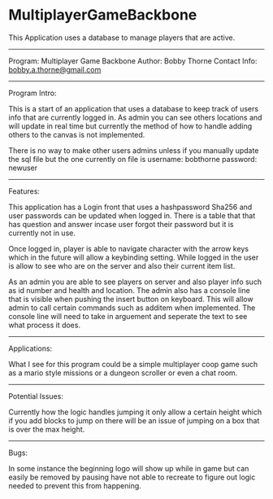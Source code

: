 # MultiplayerGameBackbone
This Application uses a database to manage players that are active.

*********************************************************************
Program: Multiplayer Game Backbone 
Author: Bobby Thorne
Contact Info: bobby.a.thorne@gmail.com
*********************************************************************
Program Intro:

This is a start of an application that uses a database to keep track 
of users info that are currently logged in. As admin you can see
others locations and will update in real time but currently the 
method of how to handle adding others to the canvas is not 
implemented. 

There is no way to make other users admins unless if you manually 
update the sql file but the one currently on file is 
username: bobthorne 
password: newuser
*********************************************************************
Features: 

This application has a Login front that uses a 
hashpassword Sha256 and user passwords can be updated
when logged in. There is a table that that has question 
and answer incase user forgot their password but it is currently
not in use.

Once logged in, player is able to navigate character with the arrow
keys which in the future will allow a keybinding setting. While 
logged in the user is allow to see who are on the server and also
their current item list.

As an admin you are able to see players on server and also player info
such as id number and health and location. The admin also has a console 
line that is visible when pushing the insert button on keyboard.
This will allow admin to call certain commands such as additem when 
implemented. The console line will need to take in arguement and 
seperate the text to see what process it does.

**********************************************************************
Applications: 

What I see for this program could be a simple multiplayer coop game
such as a mario style missions or a dungeon scroller or even a
chat room.


**********************************************************************
Potential Issues:

Currently how the logic handles jumping it only allow a certain height
which if you add blocks to jump on there will be an issue of jumping 
on a box that is over the max height.

**********************************************************************
Bugs: 

In some instance the beginning logo will show up while in game but 
can easily be removed by pausing have not able to recreate to figure
out logic needed to prevent this from happening.


